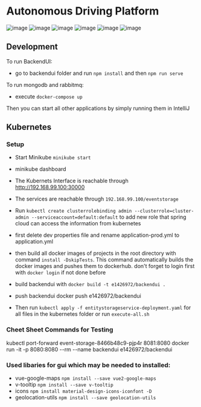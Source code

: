 # Autonomous Driving Platform

![image](https://user-images.githubusercontent.com/14179713/180953439-6cd67541-71dd-4b90-94e3-7293b6c7dff0.png)
![image](https://user-images.githubusercontent.com/14179713/180953655-86c5709b-bf80-4388-9f99-7e4d35059dcf.png)
![image](https://user-images.githubusercontent.com/14179713/180954824-6277a7fc-ea4e-4445-827c-57ab5ef8a076.png)
![image](https://user-images.githubusercontent.com/14179713/180955126-773f4145-8af0-438b-957d-d54fc8d393ad.png)
![image](https://user-images.githubusercontent.com/14179713/180959236-44e28cf2-5791-4b7e-b88c-b113d15360f3.png)
![image](https://user-images.githubusercontent.com/14179713/180961122-aa2d95dc-f1e2-47ed-bd44-f72e642c4e0c.png)


## Development

To run BackendUI:
* go to backendui folder and run `npm install` and then `npm run serve`

To run mongodb and rabbitmq:
* execute `docker-compose up`

Then you can start all other applications by simply running them in IntelliJ

## Kubernetes

### Setup
* Start Minikube `minikube start`
* minikube dashboard
* The Kubernets Interface is reachable through http://192.168.99.100:30000
* The services are reachable through `192.168.99.100/eventstorage`
* Run `kubectl create clusterrolebinding admin --clusterrole=cluster-admin --serviceaccount=default:default` to add new role that spring cloud can access the information from kubernetes


* first delete dev properties file and rename application-prod.yml to application.yml
* then build all docker images of projects in the root directory with command `install -DskipTests`. This command automatically builds the docker images and pushes them to dockerhub. don't forget to login first with `docker login` if not done before
* build backendui with `docker build -t e1426972/backendui .`
* push backendui docker push e1426972/backendui
* Then run `kubectl apply -f entitystorageservice-deployment.yaml` for all files in the kubernetes folder or run `execute-all.sh`

### Cheet Sheet Commands for Testing

kubectl port-forward event-storage-8466b48c9-pjp4r 8081:8080
docker run -it -p 8080:8080 --rm --name backendui e1426972/backendui

### Used libaries for gui which may be needed to installed:
* vue-google-maps `npm install --save vue2-google-maps`
* v-tooltip `npm install --save v-tooltip`
* icons `npm install material-design-icons-iconfont -D`
* geolocation-utils `npm install --save geolocation-utils`
